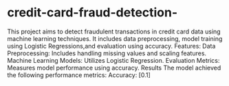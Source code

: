 # credit-card-fraud-detection-
This project aims to detect fraudulent transactions in credit card data using machine learning techniques. It includes data preprocessing, model training using Logistic Regressions,and evaluation using accuracy.
Features:
Data Preprocessing: Includes handling missing values and scaling features.
Machine Learning Models: Utilizes Logistic Regression.
Evaluation Metrics: Measures model performance using accuracy.
Results
The model achieved the following performance metrics:
Accuracy: [0.1]
